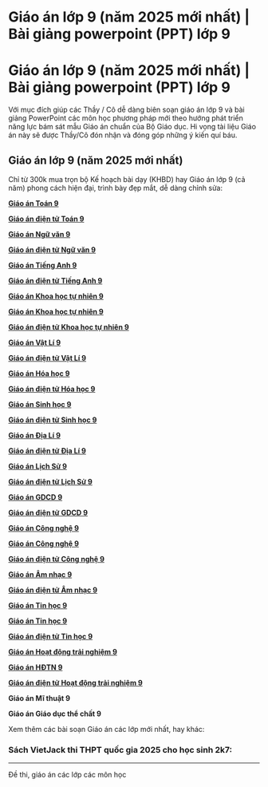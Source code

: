 # Giáo án lớp 9 (năm 2025 mới nhất) | Bài giảng powerpoint (PPT) lớp 9

# Giáo án lớp 9 (năm 2025 mới nhất) | Bài giảng powerpoint (PPT) lớp 9

Với mục đích giúp các Thầy / Cô dễ dàng biên soạn giáo án lớp 9 và bài giảng PowerPoint các môn học phương pháp mới theo hướng phát triển năng lực bám sát mẫu Giáo án chuẩn của Bộ Giáo dục. Hi vọng tài liệu Giáo án này sẽ được Thầy/Cô đón nhận và đóng góp những ý kiến quí báu.

## Giáo án lớp 9 (năm 2025 mới nhất)

Chỉ từ 300k mua trọn bộ Kế hoạch bài dạy (KHBD) hay Giáo án lớp 9 (cả năm) phong cách hiện đại, trình bày đẹp mắt, dễ dàng chỉnh sửa:

[**Giáo án Toán 9**](https://vietjack.com/giao-an-toan-9/index.jsp)

[**Giáo án điện tử Toán 9**](https://vietjack.com/giao-an/giao-an-dien-tu-toan-lop-9.jsp)

[**Giáo án Ngữ văn 9**](https://vietjack.com/giao-an-ngu-van-9/index.jsp)

[**Giáo án điện tử Ngữ văn 9**](https://vietjack.com/giao-an/giao-an-dien-tu-ngu-van-lop-9.jsp)

[**Giáo án Tiếng Anh 9**](https://vietjack.com/giao-an-tieng-anh-9/index.jsp)

[**Giáo án điện tử Tiếng Anh 9**](https://vietjack.com/giao-an/giao-an-dien-tu-tieng-anh-lop-9.jsp)

[**Giáo án Khoa học tự nhiên 9**](https://vietjack.com/giao-an/giao-an-khoa-hoc-tu-nhien-9.jsp)

[**Giáo án Khoa học tự nhiên 9**](https://vietjack.com/giao-an-khoa-hoc-tu-nhien-9/index.jsp)

[**Giáo án điện tử Khoa học tự nhiên 9**](https://vietjack.com/giao-an/giao-an-dien-tu-khoa-hoc-tu-nhien-lop-9.jsp)

[**Giáo án Vật Lí 9**](https://vietjack.com/giao-an-vat-li-9/index.jsp)

[**Giáo án điện tử Vật Lí 9**](https://vietjack.com/giao-an/giao-an-dien-tu-vat-li-lop-9.jsp)

[**Giáo án Hóa học 9**](https://vietjack.com/giao-an-hoa-hoc-9/index.jsp)

[**Giáo án điện tử Hóa học 9**](https://vietjack.com/giao-an/giao-an-dien-tu-hoa-hoc-lop-9.jsp)

[**Giáo án Sinh học 9**](https://vietjack.com/giao-an-sinh-hoc-9/index.jsp)

[**Giáo án điện tử Sinh học 9**](https://vietjack.com/giao-an/giao-an-dien-tu-sinh-hoc-lop-9.jsp)

[**Giáo án Địa Lí 9**](https://vietjack.com/giao-an-dia-li-9/index.jsp)

[**Giáo án điện tử Địa Lí 9**](https://vietjack.com/giao-an/giao-an-dien-tu-dia-li-lop-9.jsp)

[**Giáo án Lịch Sử 9**](https://vietjack.com/giao-an-lich-su-9/index.jsp)

[**Giáo án điện tử Lịch Sử 9**](https://vietjack.com/giao-an/giao-an-dien-tu-lich-su-lop-9.jsp)

[**Giáo án GDCD 9**](https://vietjack.com/giao-an-gdcd-9/index.jsp)

[**Giáo án điện tử GDCD 9**](https://vietjack.com/giao-an/giao-an-dien-tu-gdcd-lop-9.jsp)

[**Giáo án Công nghệ 9**](https://vietjack.com/giao-an/giao-an-cong-nghe-9.jsp)

[**Giáo án Công nghệ 9**](https://vietjack.com/giao-an-cong-nghe-9/index.jsp)

[**Giáo án điện tử Công nghệ 9**](https://vietjack.com/giao-an/giao-an-dien-tu-cong-nghe-lop-9.jsp)

[**Giáo án Âm nhạc 9**](https://vietjack.com/giao-an/giao-an-am-nhac-9.jsp)

[**Giáo án điện tử Âm nhạc 9**](https://vietjack.com/giao-an/giao-an-dien-tu-am-nhac-lop-9.jsp)

[**Giáo án Tin học 9**](https://vietjack.com/giao-an/giao-an-tin-hoc-9.jsp)

[**Giáo án Tin học 9**](https://vietjack.com/giao-an-tin-hoc-9/index.jsp)

[**Giáo án điện tử Tin học 9**](https://vietjack.com/giao-an/giao-an-dien-tu-tin-hoc-lop-9.jsp)

[**Giáo án Hoạt động trải nghiệm 9**](https://vietjack.com/giao-an/giao-an-hoat-dong-trai-nghiem-9.jsp)

[**Giáo án HĐTN 9**](https://vietjack.com/giao-an-hoat-dong-trai-nghiem-9/index.jsp)

[**Giáo án điện tử Hoạt động trải nghiệm 9**](https://vietjack.com/giao-an/giao-an-dien-tu-hoat-dong-trai-nghiem-lop-9.jsp)

**Giáo án Mĩ thuật 9**

**Giáo án Giáo dục thể chất 9**

Xem thêm các bài soạn Giáo án các lớp mới nhất, hay khác:

### Sách VietJack thi THPT quốc gia 2025 cho học sinh 2k7:

* * *

Đề thi, giáo án các lớp các môn học
